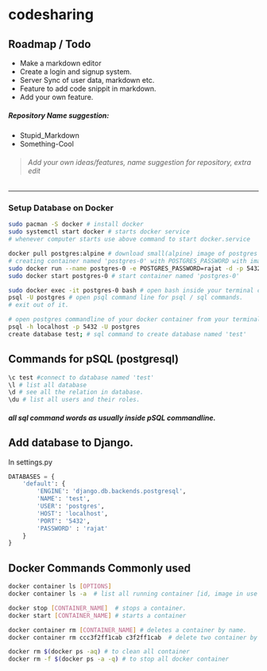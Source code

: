 # codesharing

## Roadmap / Todo

- Make a markdown editor 
- Create a login and signup system.
- Server Sync of user data, markdown etc.
- Feature to add code snippit in markdown.
- Add your own feature.

##### Repository Name suggestion:

- Stupid_Markdown
- Something-Cool

> ###### Add your own ideas/features, name suggestion for repository, extra edit
--- 

### Setup Database on Docker

```sh
sudo pacman -S docker # install docker
sudo systemctl start docker # starts docker service
# whenever computer starts use above command to start docker.service 
```
```sh
docker pull postgres:alpine # download small(alpine) image of postgres
# creating container named 'postgres-0' with POSTGRES_PASSWORD with image 'postgres:alpine'.
sudo docker run --name postgres-0 -e POSTGRES_PASSWORD=rajat -d -p 5432:5432 postgres:alpine 
sudo docker start postgres-0 # start container named 'postgres-0'
```

```sh
sudo docker exec -it postgres-0 bash # open bash inside your terminal connecting to docker running container named 'postgres-0'
psql -U postgres # open psql command line for psql / sql commands.
# exit out of it.
```
```sh
# open postgres commandline of your docker container from your terminal.
psql -h localhost -p 5432 -U postgres
create database test; # sql command to create database named 'test'
```
## Commands for pSQL (postgresql)
```bash
\c test #connect to database named 'test'
\l # list all database
\d # see all the relation in database.
\du # list all users and their roles.
```
##### all sql command words as usually inside pSQL commandline.

## Add database to Django.
In settings.py 
```python
DATABASES = {
    'default': {
        'ENGINE': 'django.db.backends.postgresql',
        'NAME': 'test',
        'USER': 'postgres',
        'HOST': 'localhost',
        'PORT': '5432',
        'PASSWORD' : 'rajat'
    }
}

```

## Docker Commands Commonly used
```bash
docker container ls [OPTIONS]
docker container ls -a  # list all running container [id, image in use ,status, etc.]

docker stop [CONTAINER_NAME]  # stops a container.
docker start [CONTAINER_NAME] # starts a container

docker container rm [CONTAINER_NAME] # deletes a container by name.
docker container rm ccc3f2ff1cab c3f2ff1cab  # delete two container by 'id'

docker rm $(docker ps -aq) # to clean all container
docker rm -f $(docker ps -a -q) # to stop all docker container
```
